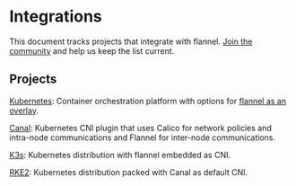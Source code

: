 # Integrations

This document tracks projects that integrate with flannel. [Join the community](https://github.com/flannel-io/flannel/) and help us keep the list current.

## Projects

[Kubernetes](https://kubernetes.io/docs/admin/networking/#flannel): Container orchestration platform with options for [flannel as an overlay](https://kubernetes.io/docs/admin/networking/#flannel).

[Canal](https://projectcalico.docs.tigera.io/getting-started/kubernetes/flannel/flannel): Kubernetes CNI plugin that uses Calico for network policies and intra-node communications and Flannel for inter-node communications.

[K3s](https://k3s.io/): Kubernetes distribution with flannel embedded as CNI.

[RKE2](https://docs.rke2.io/): Kubernetes distribution packed with Canal as default CNI.
